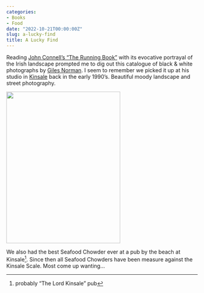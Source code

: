 ```yaml
---
categories:
- Books
- Food
date: "2022-10-21T00:00:00Z"
slug: a-lucky-find
title: A Lucky Find
---
```


Reading <a href="https://www.goodreads.com/book/show/55625454-the-running-book">John Connell’s “The Running Book”</a> with its evocative portrayal of the Irish landscape prompted me to dig out this catalogue of black & white photographs by [Giles Norman](https://gilesnorman.com). I seem to remember we picked it up at his studio in [Kinsale](https://maps.app.goo.gl/9BQoUPNanuLVK6Wh7?g_st=ic) back in the early 1990’s. Beautiful moody landscape and street photography.

<img src="https://media.publit.io/file/16880875769960.jpg" width="300" height="400" alt="" />


We also had the best Seafood Chowder ever at a pub by the beach at Kinsale[^fn1]. Since then all Seafood Chowders have been measure against the Kinsale Scale. Most come up wanting…

[^fn1]: probably “The Lord Kinsale” pub
